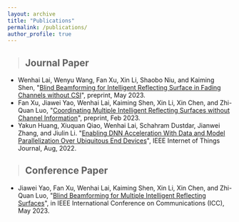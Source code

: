 ```yaml
---
layout: archive
title: "Publications"
permalink: /publications/
author_profile: true
---
```


> ## Journal Paper
* Wenhai Lai, Wenyu Wang, Fan Xu, Xin Li, Shaobo Niu, and Kaiming Shen, "[Blind Beamforming for Intelligent Reflecting Surface in Fading Channels without CSI](https://arxiv.org/abs/2305.18998)", preprint, May 2023.
* Fan Xu, Jiawei Yao, Wenhai Lai, Kaiming Shen, Xin Li, Xin Chen, and Zhi-Quan Luo, "[Coordinating Multiple Intelligent Reflecting Surfaces without Channel Information](https://arxiv.org/abs/2302.09717)", preprint, Feb 2023.
* Yakun Huang, Xiuquan Qiao, Wenhai Lai, Schahram Dustdar, Jianwei Zhang, and Jiulin Li. "[Enabling DNN Acceleration With Data and Model Parallelization Over Ubiquitous End Devices](https://ieeexplore.ieee.org/abstract/document/9538819)", IEEE Internet of Things Journal, Aug, 2022.

> ## Conference Paper
* Jiawei Yao, Fan Xu, Wenhai Lai, Kaiming Shen, Xin Li, Xin Chen, and Zhi-Quan Luo, "[Blind Beamforming for Multiple Intelligent Reflecting Surfaces](https://kaimingshen.github.io/doc/ICC23_IRS.pdf)", in IEEE International Conference on Communications (ICC), May 2023.


<!-- {% if author.googlescholar %}
  You can also find my articles on <u><a href="{{author.googlescholar}}">my Google Scholar profile</a>.</u>
{% endif %}

{% include base_path %}

{% for post in site.publications reversed %}
  {% include archive-single.html %}
{% endfor %}
 -->
